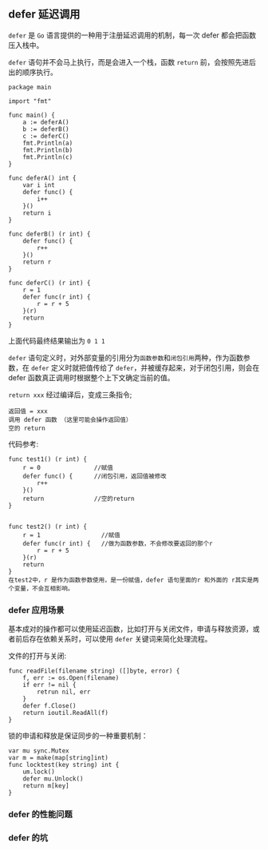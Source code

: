 ## defer 延迟调用
`defer` 是 `Go` 语言提供的一种用于注册延迟调用的机制，每一次 defer 都会把函数压入栈中。

`defer` 语句并不会马上执行，而是会进入一个栈，函数 `return` 前，会按照先进后出的顺序执行。

```
package main

import "fmt"

func main() {
	a := deferA()
	b := deferB()
    c := deferC()
	fmt.Println(a)
	fmt.Println(b)
    fmt.Println(c)
}

func deferA() int {
	var i int
	defer func() {
		i++
	}()
	return i
}

func deferB() (r int) {
	defer func() {
		r++
	}()
	return r
}

func deferC() (r int) {
	r = 1
	defer func(r int) {
		r = r + 5
	}(r)
	return
}
```
上面代码最终结果输出为 `0 1 1`

`defer` 语句定义时，对外部变量的引用分为`函数参数`和`闭包引用`两种，作为函数参数，在 `defer` 定义时就把值传给了 `defer`，并被缓存起来，对于闭包引用，则会在defer 函数真正调用时根据整个上下文确定当前的值。

`return xxx`
经过编译后，变成三条指令;
```
返回值 = xxx
调用 defer 函数 （这里可能会操作返回值）
空的 return
```

代码参考:
```
func test1() (r int) {
    r = 0               //赋值
    defer func() {      //闭包引用，返回值被修改
        r++
    }()
    return              //空的return
}


func test2() (r int) {
    r = 1                 //赋值
    defer func(r int) {   //做为函数参数，不会修改要返回的那个r
        r = r + 5
    }(r)
    return
}
在test2中，r 是作为函数参数使用，是一份赋值，defer 语句里面的r 和外面的 r其实是两个变量，不会互相影响。
```

### defer 应用场景
基本成对的操作都可以使用延迟函数，比如打开与关闭文件，申请与释放资源，或者前后存在依赖关系时，可以使用 `defer` 关键词来简化处理流程。

文件的打开与关闭:
```
func readFile(filename string) ([]byte, error) {
    f, err := os.Open(filename)
    if err != nil {
        retrun nil, err
    }
    defer f.Close()
    return ioutil.ReadAll(f)
}
```

锁的申请和释放是保证同步的一种重要机制：
```
var mu sync.Mutex
var m = make(map[string]int)
func locktest(key string) int {
    um.lock()
    defer mu.Unlock()
    return m[key]
}
```

### defer 的性能问题


### defer 的坑